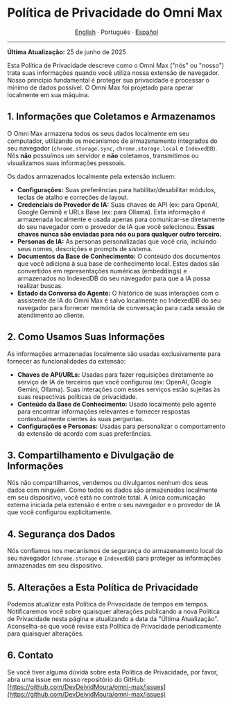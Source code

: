 # Política de Privacidade do Omni Max

<div align="center">

[English](./PRIVACY_POLICY.md) · Português · [Español](./PRIVACY_POLICY.es.md)

</div>

---

**Última Atualização:** 25 de junho de 2025

Esta Política de Privacidade descreve como o Omni Max ("nós" ou "nosso") trata suas informações quando você utiliza nossa extensão de navegador. Nosso princípio fundamental é proteger sua privacidade e processar o mínimo de dados possível. O Omni Max foi projetado para operar localmente em sua máquina.

## 1. Informações que Coletamos e Armazenamos

O Omni Max armazena todos os seus dados localmente em seu computador, utilizando os mecanismos de armazenamento integrados do seu navegador (`chrome.storage.sync`, `chrome.storage.local` e `IndexedDB`). Nós **não** possuímos um servidor e **não** coletamos, transmitimos ou visualizamos suas informações pessoais.

Os dados armazenados localmente pela extensão incluem:

* **Configurações:** Suas preferências para habilitar/desabilitar módulos, teclas de atalho e correções de layout.
* **Credenciais do Provedor de IA:** Suas chaves de API (ex: para OpenAI, Google Gemini) e URLs Base (ex: para Ollama). Esta informação é armazenada localmente e usada apenas para comunicar-se diretamente do seu navegador com o provedor de IA que você selecionou. **Essas chaves nunca são enviadas para nós ou para qualquer outro terceiro.**
* **Personas de IA:** As personas personalizadas que você cria, incluindo seus nomes, descrições e prompts de sistema.
* **Documentos da Base de Conhecimento:** O conteúdo dos documentos que você adiciona à sua base de conhecimento local. Estes dados são convertidos em representações numéricas (embeddings) e armazenados no IndexedDB do seu navegador para que a IA possa realizar buscas.
* **Estado da Conversa do Agente:** O histórico de suas interações com o assistente de IA do Omni Max é salvo localmente no IndexedDB do seu navegador para fornecer memória de conversação para cada sessão de atendimento ao cliente.

## 2. Como Usamos Suas Informações

As informações armazenadas localmente são usadas exclusivamente para fornecer as funcionalidades da extensão:

* **Chaves de API/URLs:** Usadas para fazer requisições diretamente ao serviço de IA de terceiros que você configurou (ex: OpenAI, Google Gemini, Ollama). Suas interações com esses serviços estão sujeitas às suas respectivas políticas de privacidade.
* **Conteúdo da Base de Conhecimento:** Usado localmente pelo agente para encontrar informações relevantes e fornecer respostas contextualmente cientes às suas perguntas.
* **Configurações e Personas:** Usadas para personalizar o comportamento da extensão de acordo com suas preferências.

## 3. Compartilhamento e Divulgação de Informações

Nós não compartilhamos, vendemos ou divulgamos nenhum dos seus dados com ninguém. Como todos os dados são armazenados localmente em seu dispositivo, você está no controle total. A única comunicação externa iniciada pela extensão é entre o seu navegador e o provedor de IA que você configurou explicitamente.

## 4. Segurança dos Dados

Nós confiamos nos mecanismos de segurança do armazenamento local do seu navegador (`chrome.storage` e `IndexedDB`) para proteger as informações armazenadas em seu dispositivo.

## 5. Alterações a Esta Política de Privacidade

Podemos atualizar esta Política de Privacidade de tempos em tempos. Notificaremos você sobre quaisquer alterações publicando a nova Política de Privacidade nesta página e atualizando a data da "Última Atualização". Aconselha-se que você revise esta Política de Privacidade periodicamente para quaisquer alterações.

## 6. Contato

Se você tiver alguma dúvida sobre esta Política de Privacidade, por favor, abra uma issue em nosso repositório do GitHub:
[https://github.com/DevDeividMoura/omni-max/issues](https://github.com/DevDeividMoura/omni-max/issues)